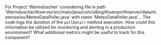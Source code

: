 For Project 'Warmduscher' considering file in path 'Warmduscher/thserver/src/main/java/com/x8ing/thsensor/thserver/data/meteoswiss/MeteoDataPoller.java' with name 'MeteoDataPoller.java'... 
The code logs the duration of the `pollData()` method execution. How could this information be utilized for monitoring and alerting in a production environment? What additional metrics might be useful to track for this component?